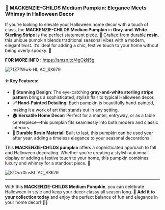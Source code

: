 ### 🎃 **MACKENZIE-CHILDS Medium Pumpkin: Elegance Meets Whimsy in Halloween Decor**

If you’re looking to elevate your Halloween home decor with a touch of class, the **MACKENZIE-CHILDS Medium Pumpkin** in **Gray-and-White Sterling Stripe** is the perfect statement piece. 🎨 Crafted from durable **resin**, this unique pumpkin blends traditional seasonal vibes with a modern, elegant twist. It’s ideal for adding a chic, festive touch to your home without being overly spooky. 🎃

**FOR MORE INFO** : https://amzn.to/4gOkN5g 

![71Z7fWwk-HL _AC_SX679_](https://github.com/user-attachments/assets/1c009284-97b5-49c1-ae2c-3821a639dd49)

#### ✨ **Key Features**:
- **🎨 Stunning Design**: The eye-catching **gray-and-white sterling stripe pattern** brings a sophisticated, stylish flair to typical Halloween decor.
- **🪄 Hand-Painted Detailing**: Each pumpkin is beautifully hand-painted, making it a work of art that stands out in any setting.
- **🏠 Versatile Home Decor**: Perfect for a mantel, entryway, or as a table centerpiece—this pumpkin fits seamlessly into both modern and classic interiors.
- **💪 Durable Resin Material**: Built to last, this pumpkin can be used year after year, adding a timeless elegance to your seasonal decorations.

This **MACKENZIE-CHILDS pumpkin** offers a sophisticated approach to fall and Halloween decorating. Whether you're creating a stylish autumnal display or adding a festive touch to your home, this pumpkin combines luxury and whimsy for a standout piece. 🌟

![81Ocx0InsKL _AC_SX679_](https://github.com/user-attachments/assets/ca03be0f-19a6-4213-9cc9-c92a5937c0ff)

---
With this **MACKENZIE-CHILDS Medium Pumpkin**, you can celebrate Halloween in style and keep your decor classy all season long. 🎃 **Add it to your collection today** and enjoy the perfect balance of fun and elegance in your home decor! 🏡✨
